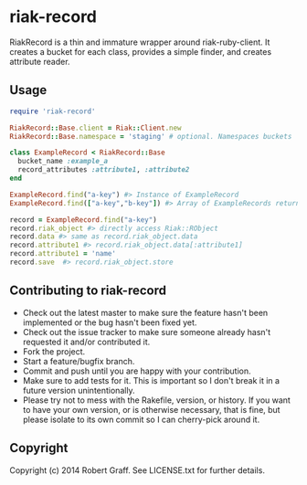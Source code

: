 # riak-record

RiakRecord is a thin and immature wrapper around riak-ruby-client. It creates a bucket for
each class, provides a simple finder, and creates attribute reader.

## Usage

```ruby
require 'riak-record'

RiakRecord::Base.client = Riak::Client.new
RiakRecord::Base.namespace = 'staging' # optional. Namespaces buckets

class ExampleRecord < RiakRecord::Base
  bucket_name :example_a
  record_attributes :attribute1, :attribute2
end

ExampleRecord.find("a-key") #> Instance of ExampleRecord
ExampleRecord.find(["a-key","b-key"]) #> Array of ExampleRecords returned

record = ExampleRecord.find("a-key")
record.riak_object #> directly access Riak::RObject
record.data #> same as record.riak_object.data
record.attribute1 #> record.riak_object.data[:attribute1]
record.attribute1 = 'name'
record.save  #> record.riak_object.store
```



## Contributing to riak-record

* Check out the latest master to make sure the feature hasn't been implemented or the bug hasn't been fixed yet.
* Check out the issue tracker to make sure someone already hasn't requested it and/or contributed it.
* Fork the project.
* Start a feature/bugfix branch.
* Commit and push until you are happy with your contribution.
* Make sure to add tests for it. This is important so I don't break it in a future version unintentionally.
* Please try not to mess with the Rakefile, version, or history. If you want to have your own version, or is otherwise necessary, that is fine, but please isolate to its own commit so I can cherry-pick around it.

## Copyright

Copyright (c) 2014 Robert Graff. See LICENSE.txt for
further details.
